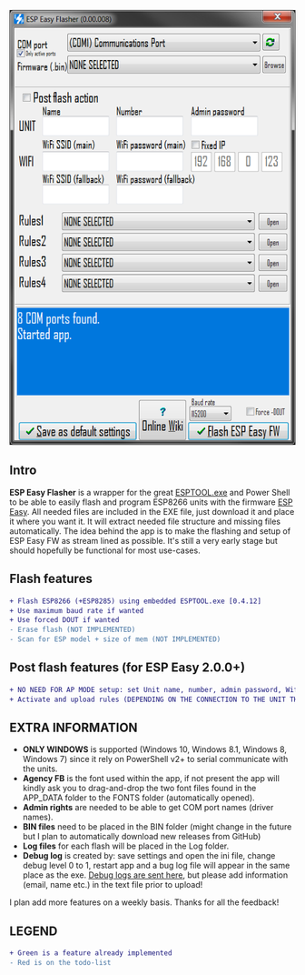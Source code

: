![ESP Easy Flasher GUI](Screenshot.png)

Intro
------------
**ESP Easy Flasher** is a wrapper for the great [ESPTOOL.exe](https://github.com/igrr/esptool-ck/blob/master/README.md) and Power Shell to be able to easily flash and program ESP8266 units with the firmware [ESP Easy](https://www.letscontrolit.com/wiki/index.php/ESPEasy). All needed files are included in the EXE file, just download it and place it where you want it. It will extract needed file structure and missing files automatically. The idea behind the app is to make the flashing and setup of ESP Easy FW as stream lined as possible. It's still a very early stage but should hopefully be functional for most use-cases.

Flash features
------------
```diff
+ Flash ESP8266 (+ESP8285) using embedded ESPTOOL.exe [0.4.12]
+ Use maximum baud rate if wanted
+ Use forced DOUT if wanted
- Erase flash (NOT IMPLEMENTED)
- Scan for ESP model + size of mem (NOT IMPLEMENTED)
```

Post flash features (for ESP Easy 2.0.0+)
------------
```diff
+ NO NEED FOR AP MODE setup: set Unit name, number, admin password, Wifi settings, IP, right after flash
+ Activate and upload rules (DEPENDING ON THE CONNECTION TO THE UNIT THIS MIGHT TAKE SOME MINUTES DUE TO LATENCY)
```

EXTRA INFORMATION
------------
* **ONLY WINDOWS** is supported (Windows 10, Windows 8.1, Windows 8, Windows 7) since it rely on PowerShell v2+ to serial communicate with the units.
* **Agency FB** is the font used within the app, if not present the app will kindly ask you to drag-and-drop the two font files found in the APP_DATA folder to the FONTS folder (automatically opened).
* **Admin rights** are needed to be able to get COM port names (driver names).
* **BIN files** need to be placed in the BIN folder (might change in the future but I plan to automatically download new releases from GitHub)
* **Log files** for each flash will be placed in the Log folder.
* **Debug log** is created by: save settings and open the ini file, change debug level 0 to 1, restart app and a bug log file will appear in the same place as the exe. [Debug logs are sent here](https://dbinbox.com/harkrank), but please add information (email, name etc.) in the text file prior to upload!

I plan add more features on a weekly basis. Thanks for all the feedback!


LEGEND
------------
```diff
+ Green is a feature already implemented
- Red is on the todo-list
```
